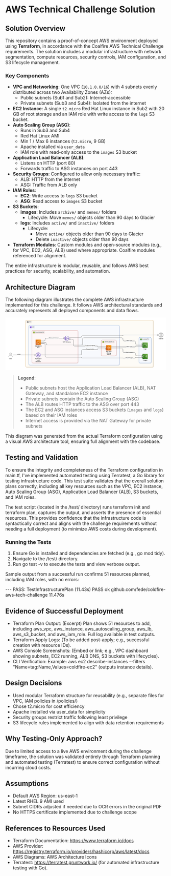# AWS Technical Challenge Solution

## Solution Overview

This repository contains a proof-of-concept AWS environment deployed using **Terraform**, in accordance with the Coalfire AWS Technical Challenge requirements. The solution includes a modular infrastructure with network segmentation, compute resources, security controls, IAM configuration, and S3 lifecycle management.

### Key Components

- **VPC and Networking**: One VPC (`10.1.0.0/16`) with 4 subnets evenly distributed across two Availability Zones (AZs):
  - Public subnets (Sub1 and Sub2): Internet-accessible
  - Private subnets (Sub3 and Sub4): Isolated from the internet
- **EC2 Instance**: A single `t2.micro` Red Hat Linux instance in Sub2 with 20 GB of root storage and an IAM role with write access to the `logs` S3 bucket.
- **Auto Scaling Group (ASG)**:
  - Runs in Sub3 and Sub4
  - Red Hat Linux AMI
  - Min 1 / Max 6 instances (`t2.micro`, 9 GB)
  - Apache installed via `user_data`
  - IAM role with read-only access to the `images` S3 bucket
- **Application Load Balancer (ALB)**:
  - Listens on HTTP (port 80)
  - Forwards traffic to ASG instances on port 443
- **Security Groups**: Configured to allow only necessary traffic:
  - ALB: HTTP from the internet
  - ASG: Traffic from ALB only
- **IAM Roles**:
  - **EC2**: Write access to `logs` S3 bucket
  - **ASG**: Read access to `images` S3 bucket
- **S3 Buckets**:
  - **images**: Includes `archive/` and `memes/` folders
    - Lifecycle: Move `memes/` objects older than 90 days to Glacier
  - **logs**: Includes `active/` and `inactive/` folders
    - Lifecycle:
      - Move `active/` objects older than 90 days to Glacier
      - Delete `inactive/` objects older than 90 days
- **Terraform Modules**: Custom modules and open-source modules (e.g., for VPC, EC2, ASG, ALB) used where appropriate. Coalfire modules referenced for alignment.

The entire infrastructure is modular, reusable, and follows AWS best practices for security, scalability, and automation.

## Architecture Diagram

The following diagram illustrates the complete AWS infrastructure implemented for this challenge. It follows AWS architectural standards and accurately represents all deployed components and data flows.

![AWS Solution Diagram](./diagram/aws-challenge-diagram.svg)

> **Legend**:  
> - Public subnets host the Application Load Balancer (ALB), NAT Gateway, and standalone EC2 instance  
> - Private subnets contain the Auto Scaling Group (ASG)  
> - The ALB routes HTTP traffic to the ASG over port 443  
> - The EC2 and ASG instances access S3 buckets (`images` and `logs`) based on their IAM roles  
> - Internet access is provided via the NAT Gateway for private subnets  

This diagram was generated from the actual Terraform configuration using a visual AWS architecture tool, ensuring full alignment with the codebase.


## Testing and Validation

To ensure the integrity and completeness of the Terraform configuration in main.tf, I've implemented automated testing using Terratest, a Go library for testing infrastructure code. This test suite validates that the overall solution plans correctly, including all key resources such as the VPC, EC2 instance, Auto Scaling Group (ASG), Application Load Balancer (ALB), S3 buckets, and IAM roles.

The test script (located in the /test/ directory) runs terraform init and terraform plan, captures the output, and asserts the presence of essential resources. This provides confidence that the infrastructure code is syntactically correct and aligns with the challenge requirements without needing a full deployment (to minimize AWS costs during development).

### Running the Tests
1. Ensure Go is installed and dependencies are fetched (e.g., go mod tidy).
2. Navigate to the /test/ directory.
3. Run go test -v to execute the tests and view verbose output.

Sample output from a successful run confirms 51 resources planned, including IAM roles, with no errors:

--- PASS: TestInfrastructurePlan (11.43s)
PASS
ok  	github.com/fede/coldfire-aws-tech-challenge	11.476s


## Evidence of Successful Deployment

- Terraform Plan Output: (Excerpt) Plan shows 51 resources to add, including aws_vpc, aws_instance, aws_autoscaling_group, aws_lb, aws_s3_bucket, and aws_iam_role. Full log available in test outputs.
- Terraform Apply Logs: (To be added post-apply; e.g., successful creation with resource IDs).
- AWS Console Screenshots: (Embed or link; e.g., VPC dashboard showing subnets, EC2 running, ALB DNS, S3 buckets with lifecycles).
- CLI Verification: Example: aws ec2 describe-instances --filters "Name=tag:Name,Values=coldfire-ec2" (outputs instance details).

## Design Decisions

- Used modular Terraform structure for reusability (e.g., separate files for VPC, IAM policies in /policies/)
- Chose t2.micro for cost efficiency
- Apache installed via user_data for simplicity
- Security groups restrict traffic following least privilege
- S3 lifecycle rules implemented to align with data retention requirements

## Why Testing-Only Approach?

Due to limited access to a live AWS environment during the challenge timeframe, the solution was validated entirely through Terraform planning and automated testing (Terratest) to ensure correct configuration without incurring cloud costs.

## Assumptions

- Default AWS Region: us-east-1
- Latest RHEL 9 AMI used
- Subnet CIDRs adjusted if needed due to OCR errors in the original PDF
- No HTTPS certificate implemented due to challenge scope


## References to Resources Used
- Terraform Documentation: https://www.terraform.io/docs
- AWS Provider: https://registry.terraform.io/providers/hashicorp/aws/latest/docs
- AWS Diagrams: AWS Architecture Icons
- Terratest: https://terratest.gruntwork.io/ (for automated infrastructure testing with Go).

